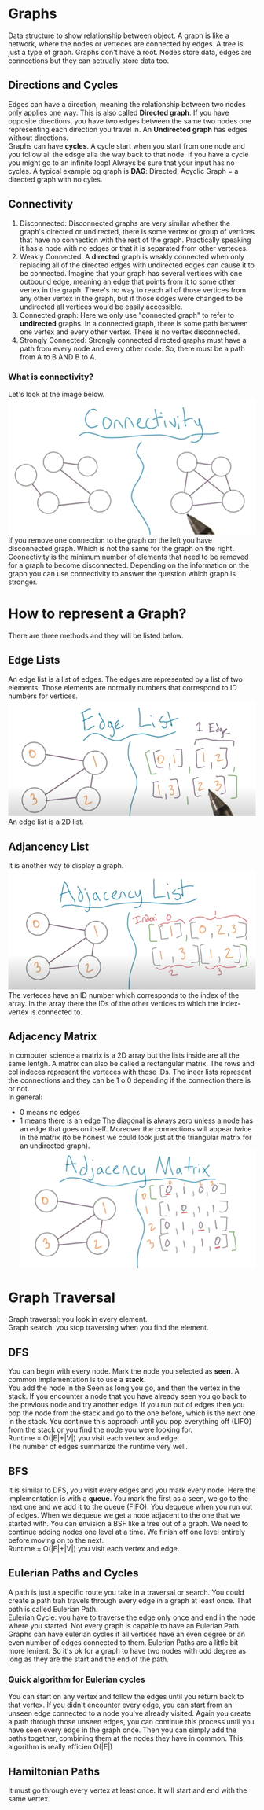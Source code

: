 # Graphs
Data structure to show relationship between object.
A graph is like a network, where the nodes or verteces are connected by edges. A tree is just a type of graph.
Graphs don't have a root. Nodes store data, edges are connections but they can actrually store data too.

## Directions and Cycles
Edges can have a direction, meaning the relationship between two nodes only applies one way. This is also called **Directed graph**. If you have opposite directions, you have two edges between the same two nodes one representing each direction you travel in. An **Undirected graph** has edges without directions.<br/>
Graphs can have **cycles**. A cycle start when you start from one node and you follow all the edsge alla the way back to that node. If you have a cycle you might go to an infinite loop! Always be sure that your input has no cycles. A typical example og graph is **DAG**: Directed, Acyclic Graph = a directed graph with no cyles.

## Connectivity
1. Disconnected: Disconnected graphs are very similar whether the graph's directed or undirected, there is some vertex or group of vertices that have no connection with the rest of the graph. Practically speaking it has a node with no edges or that it is separated from other verteces.
1. Weakly Connected: A **directed** graph is weakly connected when only replacing all of the directed edges with undirected edges can cause it to be connected. Imagine that your graph has several vertices with one outbound edge, meaning an edge that points from it to some other vertex in the graph. There's no way to reach all of those vertices from any other vertex in the graph, but if those edges were changed to be undirected all vertices would be easily accessible.
1. Connected graph: Here we only use "connected graph" to refer to **undirected** graphs. In a connected graph, there is some path between one vertex and every other vertex. There is no vertex disconnected.
1. Strongly Connected: Strongly connected directed graphs must have a path from every node and every other node. So, there must be a path from A to B AND B to A. <br/>
### What is connectivity?
Let's look at the image below.
![graphs_connectivity.png](/dsa_doc/imgs/graphs_connectivity.png "graphs_connectivity.png")<br/>
If you remove one connection to the graph on the left you have disconnected graph. Which is not the same for the graph on the right.
Coonectivity is the minimum number of elements that need to be removed for a graph to become disconnected. Depending on the information on the graph you can use connectivity to answer the question which graph is stronger.

# How to represent a Graph?
There are three methods and they will be listed below.

## Edge Lists
An edge list is a list of edges. The edges are represented by a 
list of two elements.  Those elements are normally numbers that correspond to ID numbers for vertices.
![edge_list.png](/dsa_doc/imgs/edge_list.png "edge_list.png")<br/>
An edge list is a 2D list.

## Adjancency List
It is another way to display a graph.<br/>
![graphs_Adjancency_list.png](/dsa_doc/imgs/graphs_Adjancency_list.png "graphs_Adjancency_list.png")<br/>
The verteces have an ID number which corresponds to the index of the array. In the array there the IDs of the other vertices to which the index-vertex is connected to. 

## Adjacency Matrix
In computer science a matrix is a 2D array but the lists inside are all the same lentgh. A matrix can also be called a rectangular matrix. The rows and col indeces represent the verteces with those IDs. The ineer lists represent the connections and they can be 1 o 0 depending if the connection there is or not.<br/>
In general:
- 0 means no edges
- 1 means there is an edge
The diagonal is always zero unless a node has an edge that goes on itself. Moreover the connections will appear twice in the matrix (to be honest we could look just at the triangular matrix for an undirected graph).<br/>
![graph_adjancency_matrix.png](/dsa_doc/imgs/graph_adjancency_matrix.png "graph_adjancency_matrix.png")<br/>

# Graph Traversal
Graph traversal: you look in every element.<br/>
Graph search: you stop traversing when you find the element.<br/>
## DFS
You can begin with every node. Mark the node you selected as **seen**. A common implementation is to use a **stack**.<br/>
You add the node in the Seen as long you go, and then the vertex in the stack. If you encounter a node that you have already seen you go back to the previous node and try another edge. If you run out of edges then you pop the node from the stack and go to the one before, which is  the next one in the stack. You continue this approach until you pop everything off (LIFO) from the stack or you find the node you were looking for.<br/>
Runtime = O(|E|+|V|) you visit each vertex and edge.<br/>
The number of edges summarize the runtime very well.
## BFS
It is similar to DFS, you visit every edges and you mark every node. Here the implementation is with a **queue**.
You mark the first as a seen, we go to the next one and we add it to the queue (FIFO). You dequeue when you run out of edges. When we dequeue we get a node adjacent to the one that we started with. You can envision a BSF like a tree out of a graph. We need to continue adding nodes one level at a time. We finish off one level entirely before moving on to the next.<br>
Runtime = O(|E|+|V|) you visit each vertex and edge.<br/>

## Eulerian Paths and Cycles
A path is just a specific route you take in a traversal or search. You could create a path trah travels through every edge in a graph at least once. That path is called Eulerian Path.<br/>
Eulerian Cycle: you have to traverse the edge only once and end in the node where you started. Not every graph is capable to have an Eulerian Path. Graphs can have eulerian cycles if all vertices have an even degree or an even number of edges connected to them. Eulerian Paths are a little bit more lenient. So it's ok for a graph to have two nodes with odd degree as long as they are the start and the end of the path.

### Quick algorithm for Eulerian cycles
You can start on any vertex and follow the edges until you return back to that vertex. If you didn't encounter every edge, you can start from an unseen edge connected to a node you've already visited. Again you create a path through those unseen edges, you can continue this process until you have seen every edge in the graph once. Then you can simply add the paths together, combining them at the nodes they have in common. This algorithm is really efficien O(|E|)

## Hamiltonian Paths
It must go through every vertex at least once. It will start and end with the same vertex.